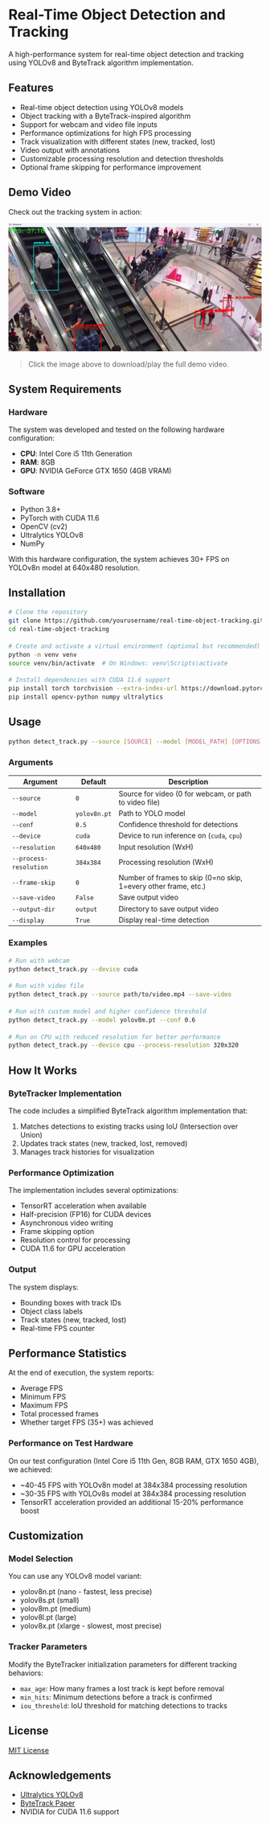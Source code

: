 # Real-Time Object Detection and Tracking

A high-performance system for real-time object detection and tracking using YOLOv8 and ByteTrack algorithm implementation.

## Features

- Real-time object detection using YOLOv8 models
- Object tracking with a ByteTrack-inspired algorithm
- Support for webcam and video file inputs
- Performance optimizations for high FPS processing
- Track visualization with different states (new, tracked, lost)
- Video output with annotations
- Customizable processing resolution and detection thresholds
- Optional frame skipping for performance improvement

## Demo Video

Check out the tracking system in action:

[![Object Tracking Demo](output/people_thumb.png)](https://github.com/vishal-singh22/object-detection/blob/4584e41ff1463e9a654ff609f15f9b1331ef774d/output/people-detection.mp4)

> Click the image above to download/play the full demo video.

## System Requirements

### Hardware

The system was developed and tested on the following hardware configuration:
- **CPU**: Intel Core i5 11th Generation
- **RAM**: 8GB
- **GPU**: NVIDIA GeForce GTX 1650 (4GB VRAM)

### Software

- Python 3.8+
- PyTorch with CUDA 11.6
- OpenCV (cv2)
- Ultralytics YOLOv8
- NumPy

With this hardware configuration, the system achieves 30+ FPS on YOLOv8n model at 640x480 resolution.

## Installation

```bash
# Clone the repository
git clone https://github.com/yourusername/real-time-object-tracking.git
cd real-time-object-tracking

# Create and activate a virtual environment (optional but recommended)
python -m venv venv
source venv/bin/activate  # On Windows: venv\Scripts\activate

# Install dependencies with CUDA 11.6 support
pip install torch torchvision --extra-index-url https://download.pytorch.org/whl/cu116
pip install opencv-python numpy ultralytics
```

## Usage

```bash
python detect_track.py --source [SOURCE] --model [MODEL_PATH] [OPTIONS]
```

### Arguments

| Argument | Default | Description |
|----------|---------|-------------|
| `--source` | `0` | Source for video (0 for webcam, or path to video file) |
| `--model` | `yolov8n.pt` | Path to YOLO model |
| `--conf` | `0.5` | Confidence threshold for detections |
| `--device` | `cuda` | Device to run inference on (`cuda`, `cpu`) |
| `--resolution` | `640x480` | Input resolution (WxH) |
| `--process-resolution` | `384x384` | Processing resolution (WxH) |
| `--frame-skip` | `0` | Number of frames to skip (0=no skip, 1=every other frame, etc.) |
| `--save-video` | `False` | Save output video |
| `--output-dir` | `output` | Directory to save output video |
| `--display` | `True` | Display real-time detection |

### Examples

```bash
# Run with webcam
python detect_track.py --device cuda

# Run with video file
python detect_track.py --source path/to/video.mp4 --save-video

# Run with custom model and higher confidence threshold
python detect_track.py --model yolov8m.pt --conf 0.6

# Run on CPU with reduced resolution for better performance
python detect_track.py --device cpu --process-resolution 320x320
```

## How It Works

### ByteTracker Implementation

The code includes a simplified ByteTrack algorithm implementation that:

1. Matches detections to existing tracks using IoU (Intersection over Union)
2. Updates track states (new, tracked, lost, removed)
3. Manages track histories for visualization

### Performance Optimization

The implementation includes several optimizations:

- TensorRT acceleration when available
- Half-precision (FP16) for CUDA devices
- Asynchronous video writing
- Frame skipping option
- Resolution control for processing
- CUDA 11.6 for GPU acceleration

### Output

The system displays:
- Bounding boxes with track IDs
- Object class labels
- Track states (new, tracked, lost)
- Real-time FPS counter

## Performance Statistics

At the end of execution, the system reports:
- Average FPS
- Minimum FPS
- Maximum FPS
- Total processed frames
- Whether target FPS (35+) was achieved

### Performance on Test Hardware

On our test configuration (Intel Core i5 11th Gen, 8GB RAM, GTX 1650 4GB), we achieved:
- ~40-45 FPS with YOLOv8n model at 384x384 processing resolution
- ~30-35 FPS with YOLOv8s model at 384x384 processing resolution
- TensorRT acceleration provided an additional 15-20% performance boost

## Customization

### Model Selection

You can use any YOLOv8 model variant:
- yolov8n.pt (nano - fastest, less precise) 
- yolov8s.pt (small)
- yolov8m.pt (medium)
- yolov8l.pt (large)
- yolov8x.pt (xlarge - slowest, most precise)

### Tracker Parameters

Modify the ByteTracker initialization parameters for different tracking behaviors:
- `max_age`: How many frames a lost track is kept before removal
- `min_hits`: Minimum detections before a track is confirmed
- `iou_threshold`: IoU threshold for matching detections to tracks

## License

[MIT License](LICENSE)

## Acknowledgements

- [Ultralytics YOLOv8](https://github.com/ultralytics/ultralytics)
- [ByteTrack Paper](https://arxiv.org/abs/2110.06864)
- NVIDIA for CUDA 11.6 support
